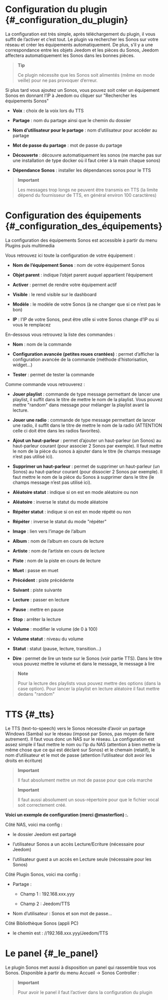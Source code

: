 Configuration du plugin {#_configuration_du_plugin}
=======================

La configuration est très simple, après téléchargement du plugin, il
vous suffit de l’activer et c’est tout. Le plugin va rechercher les
Sonos sur votre réseau et créer les équipements automatiquement. De
plus, s’il y a une correspondance entre les objets Jeedom et les pièces
du Sonos, Jeedom affectera automatiquement les Sonos dans les bonnes
pièces.

> **Tip**
>
> Ce plugin nécessite que les Sonos soit alimentés (même en mode veille)
> pour ne pas provoquer d’erreur.

Si plus tard vous ajoutez un Sonos, vous pouvez soit créer un équipement
Sonos en donnant l’IP à Jeedom ou cliquer sur "Rechercher les
équipements Sonos"

-   **Voix** : choix de la voix lors du TTS

-   **Partage** : nom du partage ainsi que le chemin du dossier

-   **Nom d’utilisateur pour le partage** : nom d’utilisateur pour
    accéder au partage

-   **Mot de passe du partage** : mot de passe du partage

-   **Découverte** : découvre automatiquement les sonos (ne marche pas
    sur une installation de type docker où il faut créer à la main
    chaque sonos)

-   **Dépendance Sonos** : installer les dépendances sonos pour le TTS

> **Important**
>
> Les messages trop longs ne peuvent être transmis en TTS (la limite
> dépend du fournisseur de TTS, en général environ 100 caractères)

Configuration des équipements {#_configuration_des_équipements}
=============================

La configuration des équipements Sonos est accessible à partir du menu
Plugins puis multimedia

Vous retrouvez ici toute la configuration de votre équipement :

-   **Nom de l’équipement Sonos** : nom de votre équipement Sonos

-   **Objet parent** : indique l’objet parent auquel appartient
    l’équipement

-   **Activer** : permet de rendre votre équipement actif

-   **Visible** : le rend visible sur le dashboard

-   **Modèle** : le modèle de votre Sonos (à ne changer que si ce n’est
    pas le bon)

-   **IP** : l’IP de votre Sonos, peut être utile si votre Sonos change
    d’IP ou si vous le remplacez

En-dessous vous retrouvez la liste des commandes :

-   **Nom** : nom de la commande

-   **Configuration avancée (petites roues crantées)** : permet
    d’afficher la configuration avancée de la commande (méthode
    d’historisation, widget…​)

-   **Tester** : permet de tester la commande

Comme commande vous retrouverez :

-   **Jouer playlist** : commande de type message permettant de lancer
    une playlist, il suffit dans le titre de mettre le nom de
    la playlist. Vous pouvez mettre "random" dans message pour mélanger
    la playlist avant la lecture.

-   **Jouer une radio** : commande de type message permettant de lancer
    une radio, il suffit dans le titre de mettre le nom de la radio
    (ATTENTION celle ci doit être dans les radios favorites).

-   **Ajout un haut-parleur** : permet d’ajouter un haut-parleur
    (un Sonos) au haut-parleur courant (pour associer 2 Sonos
    par exemple). Il faut mettre le nom de la pièce du sonos à ajouter
    dans le titre (le champs message n’est pas utilisé ici).

-   **Supprimer un haut-parleur** : permet de supprimer un haut-parleur
    (un Sonos) au haut-parleur courant (pour dissocier 2 Sonos
    par exemple). Il faut mettre le nom de la piéce du Sonos à supprimer
    dans le titre (le champs message n’est pas utilisé ici).

-   **Aléatoire statut** : indique si on est en mode aléatoire ou non

-   **Aléatoire** : inverse le statut du mode aléatoire

-   **Répéter statut** : indique si on est en mode répété ou non

-   **Répéter** : inverse le statut du mode "répéter"

-   **Image** : lien vers l’image de l’album

-   **Album** : nom de l’album en cours de lecture

-   **Artiste** : nom de l’artiste en cours de lecture

-   **Piste** : nom de la piste en cours de lecture

-   **Muet** : passe en muet

-   **Précédent** : piste précédente

-   **Suivant** : piste suivante

-   **Lecture** : passer en lecture

-   **Pause** : mettre en pause

-   **Stop** : arrêter la lecture

-   **Volume** : modifier le volume (de 0 à 100)

-   **Volume statut** : niveau du volume

-   **Statut** : statut (pause, lecture, transition…​)

-   **Dire** : permet de lire un texte sur le Sonos (voir partie TTS).
    Dans le titre vous pouvez mettre le volume et dans le message, le
    message à lire

> **Note**
>
> Pour la lecture des playlists vous pouvez mettre des options (dans la
> case option). Pour lancer la playlist en lecture aléatoire il faut
> mettre dedans "random"

TTS {#_tts}
===

Le TTS (text-to-speech) vers le Sonos nécessite d’avoir un partage
Windows (Samba) sur le réseau (imposé par Sonos, pas moyen de faire
autrement). Il faut vous donc un NAS sur le réseau. La configuration est
assez simple il faut mettre le nom ou l’ip du NAS (attention à bien
mettre la même chose que ce qui est déclaré sur Sonos) et le chemain
(relatif), le nom d’utilisateur et le mot de passe (attention
l’utilisateur doit avoir les droits en écriture)

> **Important**
>
> Il faut absolument mettre un mot de passe pour que cela marche

> **Important**
>
> Il faut aussi absolument un sous-répertoire pour que le fichier vocal
> soit correctement créé.

**Voici un exemple de configuration (merci @masterfion) :.**

Côté NAS, voici ma config :

-   le dossier Jeedom est partagé

-   l’utilisateur Sonos a un accès Lecture/Ecriture (nécessaire
    pour Jeedom)

-   l’utilisateur guest a un accès en Lecture seule (nécessaire pour
    les Sonos)

Côté Plugin Sonos, voici ma config :

-   Partage :

    -   Champ 1 : 192.168.xxx.yyy

    -   Champ 2 : Jeedom/TTS

-   Nom d’utilisateur : Sonos et son mot de passe…​

Côté Bibliothèque Sonos (appli PC)

-   le chemin est : //192.168.xxx.yyy/Jeedom/TTS

Le panel {#_le_panel}
========

Le plugin Sonos met aussi à disposition un panel qui rassemble tous vos
Sonos. Disponible à partir du menu Accueil → Sonos Controller :

> **Important**
>
> Pour avoir le panel il faut l’activer dans la configuration du plugin
